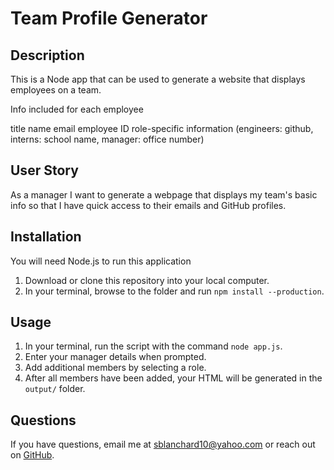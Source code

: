 # Team Profile Generator

## Description

This is a Node app that can be used to generate a website that displays employees on a team.

Info included for each employee

title
name
email
employee ID
role-specific information (engineers: github, interns: school name, manager: office number)

## User Story

As a manager I want to generate a webpage that displays my team's basic info so that I have quick access to their emails and GitHub profiles.

## Installation

You will need Node.js to run this application

1. Download or clone this repository into your local computer.
2. In your terminal, browse to the folder and run `npm install --production`.

## Usage

1. In your terminal, run the script with the command `node app.js`.
2. Enter your manager details when prompted.
3. Add additional members by selecting a role.
4. After all members have been added, your HTML will be generated in the `output/` folder.

## Questions

If you have questions, email me at [sblanchard10@yahoo.com](mailto:sblanchard10@yahoo.com) or reach out on [GitHub](https://www.github.com/sblanchard10).
